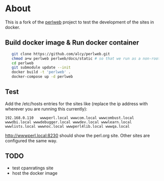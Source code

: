 # About

This is a fork of the [perlweb](https://github.com/perlorg/perlweb) project to test the development of the sites in docker. 

## Build docker image & Run docker container
```sh
   git clone https://github.com/alcy/perlweb.git
   chmod a+w perlweb perlweb/docs/static # so that we run as a non-root user inside the container
   cd perlweb
   git submodule update --init
   docker build -t 'perlweb' .
   docker-compose up -d perlweb
```

## Test
Add the /etc/hosts entries for the sites like (replace the ip address with wherever you are running this currently): 
```
192.168.0.110   wwwperl.local wwwcom.local wwwcombust.local wwwdbi.local wwwdebugger.local wwwdev.local wwwlearn.local wwwlists.local wwwnoc.local wwwperl4lib.local wwwqa.local
```
http://wwwperl.local:8230 should show the perl.org site. Other sites are configured the same way. 

## TODO
- test cpanratings site
- host the docker image 


